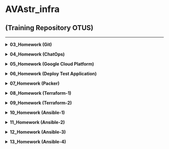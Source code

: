 # AVAstr_infra

## (Training Repository OTUS)
---
**<details><summary>03_Homework (Git)</summary>**
**В рамках HW было изучено:**

  * Работа с **`Git`**:
   * Начальные настройки Git
   * Первые Commit и Push
   * Работа с логами Git
   * Откат на определенный commit
   * Решение конфликтов
   * Работа с .gitignore файлом
   * Работа с ветками (branch), с объединением (merge), с перемещением (rebase)
   * Сделал Pull и Push в удаленный репозиторий
   * Сделал Pull Request для проверки HW
</details>

**<details><summary>04_Homework (ChatOps)</summary>**
Описание ДЗ
</details>

**<details><summary>05_Homework (Google Cloud Platform)</summary>**
Описание ДЗ
</details>

**<details><summary>06_Homework (Deploy Test Application)</summary>**
Описание ДЗ
</details>

**<details><summary>07_Homework (Packer)</summary>**
**В рамках HW было изучено:**

  * Работа с **`Packer`**:
   * Создал 2 образа VM (`reddit-base` и `reddit-full`)
   * При развертывании VM из образа `reddit-full`, имеем сразу запущенное приложение, доступное по `<внешний IP>:9292`
</details>

**<details><summary>08_Homework (Terraform-1)</summary>**
**В рамках HW было изучено:**

  * Работа с **`Terraform-1`**:
   * Создал 2 VM
   * Создал балансировщика нагрузки
   * Проверил, что доступность приложения не теряется, при отключении одного из хостов, работающих за балансировщиком.
</details>

**<details><summary>09_Homework (Terraform-2)</summary>**
**В рамках HW было изучено:**

  * Работа с **`Terraform-2`**:
   * Взял под управление, уже созданное без помощи Terraform'a, правило брандмауэра
   * Наблюдал за зависимостью создания и удаления ресурсов
   * Разбил основную конфигурацию на модули
   * Создал два окружения stage и prod
   * Перенес terraform.tfstate файл в облачное хранилище (google_bucket) и протестировал его работу
   * При одновременном развертывании среды stage и prod происходят блокировки файла состояния
</details>

**<details><summary>10_Homework (Ansible-1)</summary>**
**В рамках HW было изучено:**

  * Работа с **`Ansible-1`**:
   * Установил ansible
   * Получил возможность управлять ВМ через ansible
   * Создал inventory файлы (json, yml)
   * После выполнения команды **`ansible app -m command -a 'rm -rf~/reddit'`** и **`ansible-playbook clone.yml`** происходит модификация, т.к. происходит восстановление удаленной директории

</details>

**<details><summary>11_Homework (Ansible-2)</summary>**
**В рамках HW было изучено:**

  * Работа с **`Ansible-2`**:
   * Разбил большой playbook на удобные шаблоны
   * Проверил работу handlers
   * Использовал провижинеры в связке PAcker + Ansible
   * Развернул приложение и БД на разных ВМ, после чего произвел настройку совместной работы приложения и БД, результат успешный
   * Все окружение разворачивается playbook'ом site.yml

</details>

**<details><summary>12_Homework (Ansible-3)</summary>**
**В рамках HW было изучено:**

  * Работа с **`Ansible-3`**:
   * Разнес плейбуки по ролям
   * Разделил окружение на два
   * Использовал ansible galaxy и роль nginx
   * Зашифровал файл с пользовательскими данными через Ansible Vault

</details>

**<details><summary>13_Homework (Ansible-4)</summary>**
**В рамках HW было изучено:**

  * Работа с **`Ansible-4`**:
   * Использовал Vagrant
   * Тестировал роли через Molecule и Testinfra
   * Создал тестовую ВМ через Molecule

</details>
